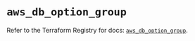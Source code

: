 # `aws_db_option_group`

Refer to the Terraform Registry for docs: [`aws_db_option_group`](https://registry.terraform.io/providers/hashicorp/aws/6.11.0/docs/resources/db_option_group).
